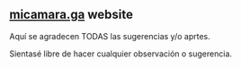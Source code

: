 ## [micamara.ga](http://micamara.ga) website

Aquí se agradecen TODAS las sugerencias y/o aprtes.

Sientasé libre de hacer cualquier observación o sugerencia.


